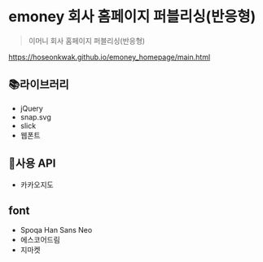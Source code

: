 # emoney 회사 홈페이지 퍼블리싱(반응형)

> 이머니 회사 홈페이지 퍼블리싱(반응형)

https://hoseonkwak.github.io/emoney_homepage/main.html

## 📚라이브러리

- jQuery
- snap.svg
- slick
- 웹폰트

## 📍사용 API

- 카카오지도

## font

- Spoqa Han Sans Neo
- 에스코어드림
- 지마켓
